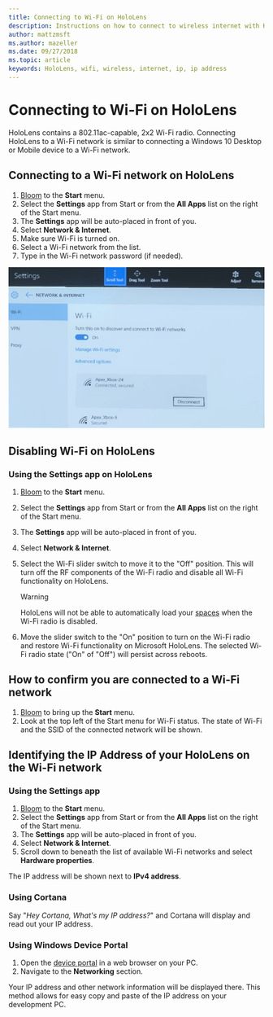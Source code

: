 ```yaml
---
title: Connecting to Wi-Fi on HoloLens
description: Instructions on how to connect to wireless internet with HoloLens and how to identify the device's IP address.
author: mattzmsft
ms.author: mazeller
ms.date: 09/27/2018
ms.topic: article
keywords: HoloLens, wifi, wireless, internet, ip, ip address
---
```




# Connecting to Wi-Fi on HoloLens

HoloLens contains a 802.11ac-capable, 2x2 Wi-Fi radio. Connecting HoloLens to a Wi-Fi network is similar to connecting a Windows 10 Desktop or Mobile device to a Wi-Fi network.

## Connecting to a Wi-Fi network on HoloLens

1. [Bloom](gestures.md#bloom) to the **Start** menu.
2. Select the **Settings** app from Start or from the **All Apps** list on the right of the Start menu.
3. The **Settings** app will be auto-placed in front of you.
4. Select **Network & Internet**.
5. Make sure Wi-Fi is turned on.
6. Select a Wi-Fi network from the list.
7. Type in the Wi-Fi network password (if needed).

![Wifi Settings](images/wifi-hololens-600px.jpg)

## Disabling Wi-Fi on HoloLens

### Using the Settings app on HoloLens

1. [Bloom](gestures.md#bloom) to the **Start** menu.
2. Select the **Settings** app from Start or from the **All Apps** list on the right of the Start menu.
3. The **Settings** app will be auto-placed in front of you.
4. Select **Network & Internet**.
5. Select the Wi-Fi slider switch to move it to the "Off" position. This will turn off the RF components of the Wi-Fi radio and disable all Wi-Fi functionality on HoloLens. 

    >[!WARNING]
    >HoloLens will not be able to automatically load your [spaces](environment-considerations-for-hololens.md#spaces) when the Wi-Fi radio is disabled.
    
6. Move the slider switch to the "On" position to turn on the Wi-Fi radio and restore Wi-Fi functionality on Microsoft HoloLens. The selected Wi-Fi radio state ("On" of "Off") will persist across reboots.

## How to confirm you are connected to a Wi-Fi network

1. [Bloom](gestures.md#bloom) to bring up the **Start** menu.
2. Look at the top left of the Start menu for Wi-Fi status. The state of Wi-Fi and the SSID of the connected network will be shown.

## Identifying the IP Address of your HoloLens on the Wi-Fi network

### Using the Settings app

1. [Bloom](gestures.md#bloom) to the **Start** menu.
2. Select the **Settings** app from Start or from the **All Apps** list on the right of the Start menu.
3. The **Settings** app will be auto-placed in front of you.
4. Select **Network & Internet**.
5. Scroll down to beneath the list of available Wi-Fi networks and select **Hardware properties**.

The IP address will be shown next to **IPv4 address**.

### Using Cortana

Say "*Hey Cortana, What's my IP address?*" and Cortana will display and read out your IP address.

### Using Windows Device Portal

1. Open the [device portal](using-the-windows-device-portal.md#networking) in a web browser on your PC.
2. Navigate to the **Networking** section.

Your IP address and other network information will be displayed there. This method allows for easy copy and paste of the IP address on your development PC.
